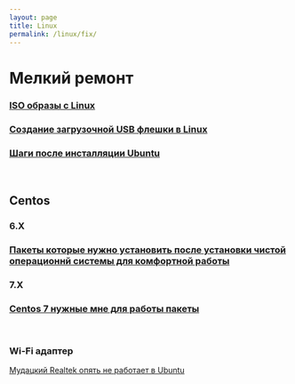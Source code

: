 ```yaml
---
layout: page
title: Linux
permalink: /linux/fix/
---
```


# Мелкий ремонт


### [ISO образы с Linux](/linux/basics/distrib/)

### [Создание загрузочной USB флешки в Linux](/linux/basics/how-to-make-live-usb-flash/)

### [Шаги после инсталляции Ubuntu](/linux/basics/ubuntu/steps-after-installation/)

<br/>

## Centos

### 6.X

### [Пакеты которые нужно установить после установки чистой операционнй системы для комфортной работы](/linux/basics/centos/6/steps-after-installation/)


### 7.X

### [Centos 7 нужные мне для работы пакеты](/linux/basics/centos/7/steps-after-installation/)


<br/>

### Wi-Fi адаптер

[Мудацкий Realtek опять не работает в Ubuntu](/linux/fix/wi-fi/ubuntu/realtek/)
